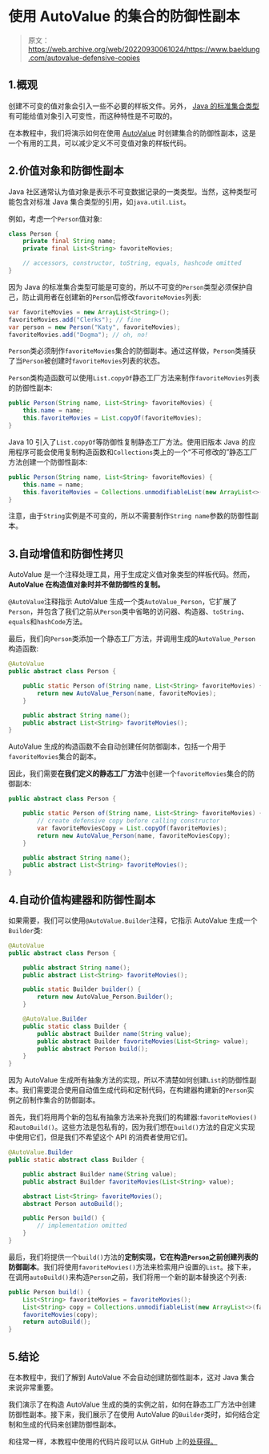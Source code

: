 # 使用 AutoValue 的集合的防御性副本

> 原文：<https://web.archive.org/web/20220930061024/https://www.baeldung.com/autovalue-defensive-copies>

## 1.概观

创建不可变的值对象会引入一些不必要的样板文件。另外， [Java 的标准集合类型](/web/20220628095029/https://www.baeldung.com/java-collections)有可能给值对象引入可变性，而这种特性是不可取的。

在本教程中，我们将演示如何在使用 [AutoValue](/web/20220628095029/https://www.baeldung.com/introduction-to-autovalue) 时创建集合的防御性副本，这是一个有用的工具，可以减少定义不可变值对象的样板代码。

## 2.价值对象和防御性副本

Java 社区通常认为值对象是表示不可变数据记录的一类类型。当然，这种类型可能包含对标准 Java 集合类型的引用，如`java.util.List`。

例如，考虑一个`Person`值对象:

```java
class Person {
    private final String name;
    private final List<String> favoriteMovies;

    // accessors, constructor, toString, equals, hashcode omitted
}
```

因为 Java 的标准集合类型可能是可变的，所以不可变的`Person`类型必须保护自己，防止调用者在创建新的`Person`后修改`favoriteMovies`列表:

```java
var favoriteMovies = new ArrayList<String>();
favoriteMovies.add("Clerks"); // fine
var person = new Person("Katy", favoriteMovies);
favoriteMovies.add("Dogma"); // oh, no!
```

`Person`类必须制作`favoriteMovies`集合的防御副本。通过这样做，`Person`类捕获了当`Person`被创建时`favoriteMovies`列表的状态。

`Person`类构造函数可以使用`List.copyOf`静态工厂方法来制作`favoriteMovies`列表的防御性副本:

```java
public Person(String name, List<String> favoriteMovies) {
    this.name = name;
    this.favoriteMovies = List.copyOf(favoriteMovies);
}
```

Java 10 引入了`List.copyOf`等防御性复制静态工厂方法。使用旧版本 Java 的应用程序可能会使用复制构造函数和`Collections`类上的一个“不可修改的”静态工厂方法创建一个防御性副本:

```java
public Person(String name, List<String> favoriteMovies) {
    this.name = name;
    this.favoriteMovies = Collections.unmodifiableList(new ArrayList<>(favoriteMovies));
}
```

注意，由于`String`实例是不可变的，所以不需要制作`String name`参数的防御性副本。

## 3.自动增值和防御性拷贝

AutoValue 是一个注释处理工具，用于生成定义值对象类型的样板代码。然而， **AutoValue 在构造值对象时并不做防御性的复制。**

`@AutoValue`注释指示 AutoValue 生成一个类`AutoValue_Person`，它扩展了`Person`，并包含了我们之前从`Person`类中省略的访问器、构造器、`toString`、`equals`和`hashCode`方法。

最后，我们向`Person`类添加一个静态工厂方法，并调用生成的`AutoValue_Person`构造函数:

```java
@AutoValue
public abstract class Person {

    public static Person of(String name, List<String> favoriteMovies) {
        return new AutoValue_Person(name, favoriteMovies);
    }

    public abstract String name();
    public abstract List<String> favoriteMovies();
}
```

AutoValue 生成的构造函数不会自动创建任何防御副本，包括一个用于`favoriteMovies`集合的副本。

因此，我们需要**在我们定义的静态工厂方法**中创建一个`favoriteMovies`集合的防御副本:

```java
public abstract class Person {

    public static Person of(String name, List<String> favoriteMovies) {
        // create defensive copy before calling constructor
        var favoriteMoviesCopy = List.copyOf(favoriteMovies);
        return new AutoValue_Person(name, favoriteMoviesCopy);
    }

    public abstract String name();
    public abstract List<String> favoriteMovies();
}
```

## 4.自动价值构建器和防御性副本

如果需要，我们可以使用`@AutoValue.Builder`注释，它指示 AutoValue 生成一个`Builder`类:

```java
@AutoValue
public abstract class Person {

    public abstract String name();
    public abstract List<String> favoriteMovies();

    public static Builder builder() {
        return new AutoValue_Person.Builder();
    }

    @AutoValue.Builder
    public static class Builder {
        public abstract Builder name(String value);
        public abstract Builder favoriteMovies(List<String> value);
        public abstract Person build();
    }
}
```

因为 AutoValue 生成所有抽象方法的实现，所以不清楚如何创建`List`的防御性副本。我们需要混合使用自动值生成代码和定制代码，在构建器构建新的`Person`实例之前制作集合的防御副本。

首先，我们将用两个新的包私有抽象方法来补充我们的构建器:`favoriteMovies()`和`autoBuild()`。这些方法是包私有的，因为我们想在`build()`方法的自定义实现中使用它们，但是我们不希望这个 API 的消费者使用它们。

```java
@AutoValue.Builder
public static abstract class Builder {

    public abstract Builder name(String value);
    public abstract Builder favoriteMovies(List<String> value);

    abstract List<String> favoriteMovies();
    abstract Person autoBuild();

    public Person build() {
        // implementation omitted
    }
}
```

最后，我们将提供一个`build()`方法的**定制实现，它在构造`Person`之前创建列表的防御副本**。我们将使用`favoriteMovies()`方法来检索用户设置的`List`。接下来，在调用`autoBuild()`来构造`Person`之前，我们将用一个新的副本替换这个列表:

```java
public Person build() {
    List<String> favoriteMovies = favoriteMovies();
    List<String> copy = Collections.unmodifiableList(new ArrayList<>(favoriteMovies));
    favoriteMovies(copy);
    return autoBuild();
}
```

## 5.结论

在本教程中，我们了解到 AutoValue 不会自动创建防御性副本，这对 Java 集合来说非常重要。

我们演示了在构造 AutoValue 生成的类的实例之前，如何在静态工厂方法中创建防御性副本。接下来，我们展示了在使用 AutoValue 的`Builder`类时，如何结合定制和生成的代码来创建防御性副本。

和往常一样，本教程中使用的代码片段可以从 GitHub 上的[处获得。](https://web.archive.org/web/20220628095029/https://github.com/eugenp/tutorials/tree/master/code-generation)